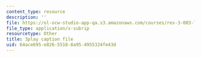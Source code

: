 ```yaml
---
content_type: resource
description: ''
file: https://ol-ocw-studio-app-qa.s3.amazonaws.com/courses/res-3-003-learn-to-build-your-own-videogame-with-the-unity-game-engine-and-microsoft-kinect-january-iap-2017/64ace695e82655188a954955324fe43d_JJRijRD4l-g.vtt
file_type: application/x-subrip
resourcetype: Other
title: 3play caption file
uid: 64ace695-e826-5518-8a95-4955324fe43d
---
```


